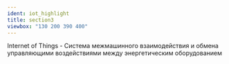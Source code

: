 ```yaml
---
ident: iot_highlight
title: section3
viewbox: "130 200 390 400"
---
```

<span class="iot">Internet of Things</span> - Система межмашинного взаимодействия и обмена управляющими воздействиями между энергетическим оборудованием

